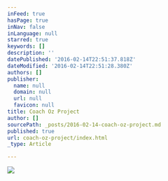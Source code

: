 ```yaml
---
inFeed: true
hasPage: true
inNav: false
inLanguage: null
starred: true
keywords: []
description: ''
datePublished: '2016-02-14T22:51:37.818Z'
dateModified: '2016-02-14T22:51:28.380Z'
authors: []
publisher:
  name: null
  domain: null
  url: null
  favicon: null
title: Coach Oz Project
author: []
sourcePath: _posts/2016-02-14-coach-oz-project.md
published: true
url: coach-oz-project/index.html
_type: Article

---
```

![](https://the-grid-user-content.s3-us-west-2.amazonaws.com/f5f919f6-0dd4-43de-af8e-bcddcff591de.jpg)